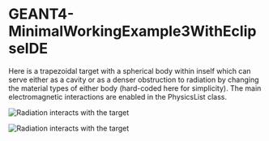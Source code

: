 # GEANT4-MinimalWorkingExample3WithEclipseIDE
Here is a trapezoidal target with a spherical body within inself which can serve either as a cavity or as a denser obstruction to radiation by changing the material types of either body (hard-coded here for simplicity). The main electromagnetic interactions are enabled in the PhysicsList class.

![Radiation interacts with the target](GEANT4-MinimalWorkingExample3-run1.gif)

![Radiation interacts with the target](GEANT4-MinimalWorkingExample3-run3.gif)

